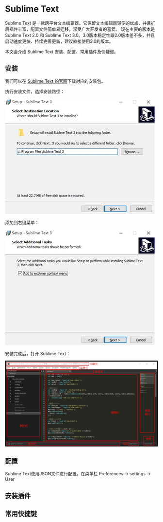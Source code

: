 # Sublime Text

Sublime Text 是一款跨平台文本编辑器。它保留文本编辑器轻便的优点，并且扩展插件丰富，配置文件简单易迁移，深受广大开发者的喜爱。 现在主要的版本是 Sublime Text 2.0 和 Sublime Text 3.0。3.0版本稳定性跟2.0版本差不多，并且启动速度更快、持续完善更新，建议直接使用3.0的版本。 

本文会介绍 Sublime Text 安装、配置、常用插件及快捷键。

## 安装

我们可以在 [Sublime Text 的官网](http://www.sublimetext.com/3)下载对应的安装包。

执行安装文件，选择安装路径：

![](/assets/sublime1.jpg)

添加到右键菜单：

![](/assets/sublime2.jpg)

安装完成后，打开 Sublime Text：

![](/assets/sublime4.jpg)

## 配置

Sublime Text使用JSON文件进行配置。在菜单栏 Preferences -&gt; settings -&gt;  User



## 安装插件

## 常用快捷键



